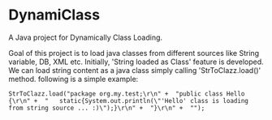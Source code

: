 # DynamiClass
A Java project for Dynamically Class Loading.

Goal of this project is to load java classes from different sources like String variable, DB, XML etc.
Initially, 'String loaded as Class' feature is developed.
We can load string content as a java class simply calling 'StrToClazz.load()' method.
following is a simple example:

``StrToClazz.load("package org.my.test;\r\n" + 
			"public class Hello {\r\n" + 
			"	static{System.out.println(\"'Hello' class is loading from string source ... :)\");}\r\n" + 
				"}\r\n" + 
				"");``
